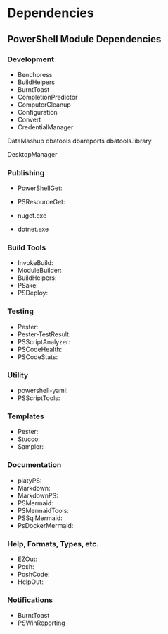 # Dependencies

## PowerShell Module Dependencies

### Development

- Benchpress
- BuildHelpers
- BurntToast
- CompletionPredictor
- ComputerCleanup
- Configuration
- Convert
- CredentialManager

DataMashup
dbatools
dbareports
dbatools.library

DesktopManager



### Publishing

- PowerShellGet:
- PSResourceGet:

- nuget.exe
- dotnet.exe

### Build Tools


- InvokeBuild:
- ModuleBuilder:
- BuildHelpers:
- PSake:
- PSDeploy:


### Testing

- Pester:
- Pester-TestResult:
- PSScriptAnalyzer:
- PSCodeHealth:
- PSCodeStats:

### Utility

- powershell-yaml:
- PSScriptTools:

### Templates

- Pester:
- Stucco:
- Sampler:

### Documentation

- platyPS:
- Markdown:
- MarkdownPS:
- PSMermaid:
- PSMermaidTools:
- PSSqlMermaid:
- PsDockerMermaid:

### Help, Formats, Types, etc.

- EZOut:
- Posh:
- PoshCode:
- HelpOut:

### Notifications

- BurntToast
- PSWinReporting
